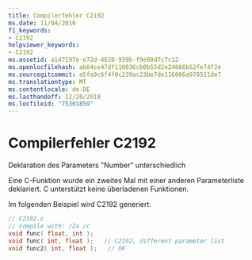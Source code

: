 ```yaml
---
title: Compilerfehler C2192
ms.date: 11/04/2016
f1_keywords:
- C2192
helpviewer_keywords:
- C2192
ms.assetid: a147197e-e72d-4620-939b-f9e08d7c7c12
ms.openlocfilehash: ab04ce47df110036cb0b55d2e24866b52fe74f2e
ms.sourcegitcommit: a5fa9c6f4f0c239ac23be7de116066a978511de7
ms.translationtype: MT
ms.contentlocale: de-DE
ms.lasthandoff: 12/20/2019
ms.locfileid: "75301859"
---
```

# <a name="compiler-error-c2192"></a>Compilerfehler C2192

Deklaration des Parameters "Number" unterschiedlich

Eine C-Funktion wurde ein zweites Mal mit einer anderen Parameterliste deklariert. C unterstützt keine überladenen Funktionen.

Im folgenden Beispiel wird C2192 generiert:

```c
// C2192.c
// compile with: /Za /c
void func( float, int );
void func( int, float );   // C2192, different parameter list
void func2( int, float );   // OK
```
